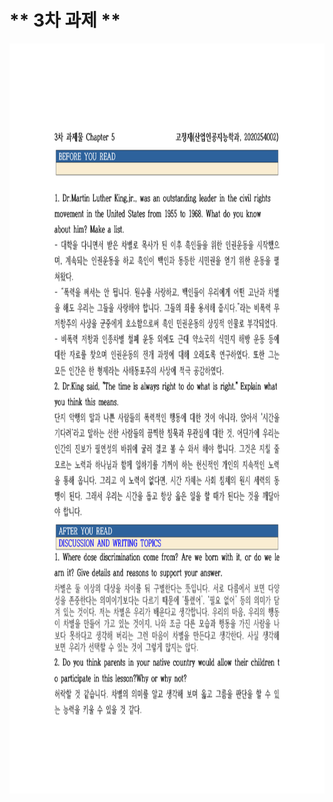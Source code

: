 # ** 3차 과제 **

<p align="left" margin=100>  <img src="https://github.com/kjj3436/industrial-AI/blob/master/images/과제3_1.png"  width="800" height="1200"> </p>
